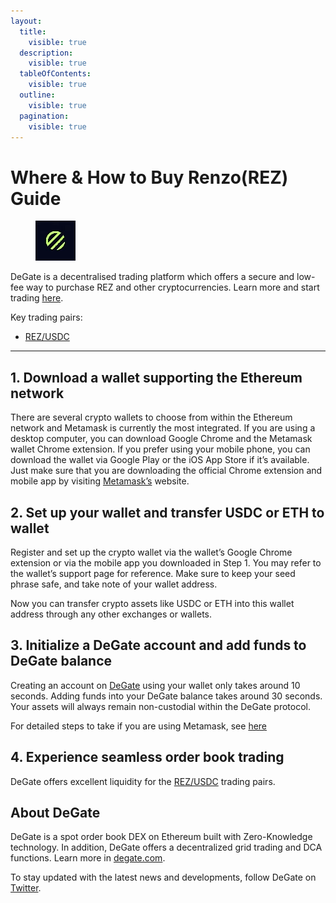 ```yaml
---
layout:
  title:
    visible: true
  description:
    visible: true
  tableOfContents:
    visible: true
  outline:
    visible: true
  pagination:
    visible: true
---
```


# Where & How to Buy Renzo(REZ) Guide

<figure><img src="../images/rez_0x3b50805453023a91a8bf641e279401a0b23fa6f91718262226911.jpg" alt="REZ" width="64"><figcaption></figcaption></figure>

DeGate is a decentralised trading platform which offers a secure and low-fee way to purchase REZ and other cryptocurrencies. Learn more and start trading [here](https://app.degate.com/trade/USDC/0x3b50805453023a91a8bf641e279401a0b23fa6f9?utm_source=howtobuy).&#x20;

Key trading pairs:

* [REZ/USDC](https://app.degate.com/trade/USDC/0x3b50805453023a91a8bf641e279401a0b23fa6f9?utm_source=howtobuy)

***

## 1. Download a wallet supporting the Ethereum network

There are several crypto wallets to choose from within the Ethereum network and Metamask is currently the most integrated. If you are using a desktop computer, you can download Google Chrome and the Metamask wallet Chrome extension. If you prefer using your mobile phone, you can download the wallet via Google Play or the iOS App Store if it’s available. Just make sure that you are downloading the official Chrome extension and mobile app by visiting [Metamask’s](https://metamask.io/) website.

## 2. Set up your wallet and transfer USDC or ETH to wallet

Register and set up the crypto wallet via the wallet’s Google Chrome extension or via the mobile app you downloaded in Step 1. You may refer to the wallet’s support page for reference. Make sure to keep your seed phrase safe, and take note of your wallet address.&#x20;

Now you can transfer crypto assets like USDC or ETH into this wallet address through any other exchanges or wallets.

## 3. Initialize a DeGate account and add funds to DeGate balance

Creating an account on [DeGate](https://app.degate.com/?utm_source=REZ_howtobuy) using your wallet only takes around 10 seconds. Adding funds into your DeGate balance takes around 30 seconds. Your assets will always remain non-custodial within the DeGate protocol.

For detailed steps to take if you are using Metamask, see [here](https://docs.degate.com/v/product_en/main-features/wallet-connectivity/metamask)

## 4. Experience seamless order book trading

DeGate offers excellent liquidity for the [REZ/USDC](https://app.degate.com/trade/USDC/0x3b50805453023a91a8bf641e279401a0b23fa6f9?utm_source=howtobuy) trading pairs.&#x20;

## About DeGate

DeGate is a spot order book DEX on Ethereum built with Zero-Knowledge technology. In addition, DeGate offers a decentralized grid trading and DCA functions.  Learn more in [degate.com](https://degate.com/?utm_source=REZ_howtobuy).

To stay updated with the latest news and developments, follow DeGate on [Twitter](https://twitter.com/degatedex).
